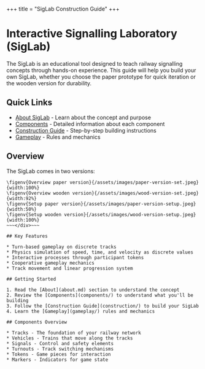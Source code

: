 +++
title = "SigLab Construction Guide"
+++

# Interactive Signalling Laboratory (SigLab)

The SigLab is an educational tool designed to teach railway signalling concepts through hands-on experience. This guide will help you build your own SigLab, whether you choose the paper prototype for quick iteration or the wooden version for durability.

## Quick Links

* [About SigLab](about.md) - Learn about the concept and purpose
* [Components](components/) - Detailed information about each component
* [Construction Guide](construction/) - Step-by-step building instructions
* [Gameplay](gameplay/) - Rules and mechanics

## Overview

The SigLab comes in two versions:

~~~<div class="grid-container">~~~
\figenv{Overview paper version}{/assets/images/paper-version-set.jpeg}{width:100%}
\figenv{Overview wooden version}{/assets/images/wood-version-set.jpeg}{width:92%}
\figenv{Setup paper version}{/assets/images/paper-version-setup.jpeg}{width:50%}
\figenv{Setup wooden version}{/assets/images/wood-version-setup.jpeg}{width:100%}
~~~</div>~~~

## Key Features

* Turn-based gameplay on discrete tracks
* Physics simulation of speed, time, and velocity as discrete values
* Interactive processes through participant tokens
* Cooperative gameplay mechanics
* Track movement and linear progression system

## Getting Started

1. Read the [About](about.md) section to understand the concept
2. Review the [Components](components/) to understand what you'll be building
3. Follow the [Construction Guide](construction/) to build your SigLab
4. Learn the [Gameplay](gameplay/) rules and mechanics

## Components Overview

* Tracks - The foundation of your railway network
* Vehicles - Trains that move along the tracks
* Signals - Control and safety elements
* Turnouts - Track switching mechanisms
* Tokens - Game pieces for interaction
* Markers - Indicators for game state
